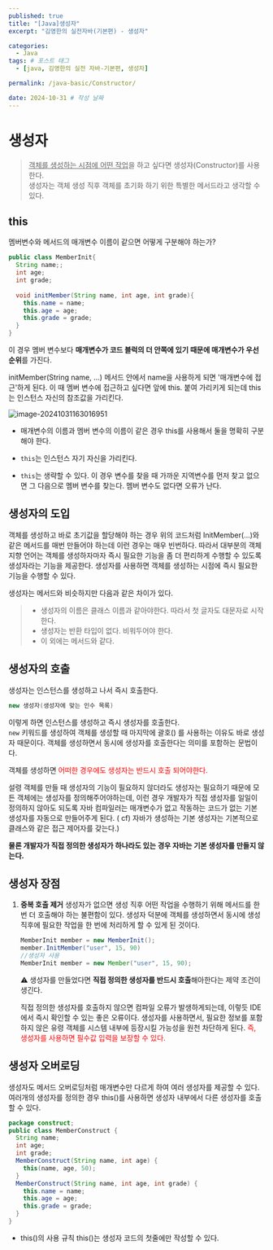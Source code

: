 ```yaml
---
published: true
title: "[Java]생성자"
excerpt: "김영한의 실전자바(기본편) - 생성자"

categories:
  - Java
tags: # 포스트 태그
  - [java, 김영한의 실전 자바-기본편, 생성자] 

permalink: /java-basic/Constructor/

date: 2024-10-31 # 작성 날짜
---
```


# 생성자

>  <u>객체를 생성하는 시점에 어떤 작업</u>을 하고 싶다면 생성자(Constructor)를 사용한다. <br>생성자는 객체 생성 직후 객체를 초기화 하기 위한 특별한 메서드라고 생각할 수 있다.

## this

멤버변수와 메서드의 매개변수 이름이 같으면 어떻게 구분해야 하는가?

```java
public class MemberInit{
  String name;;
  int age;
  int grade;
  
  void initMember(String name, int age, int grade){
    this.name = name;
    this.age = age;
    this.grade = grade;
  }
}
```

이 경우 멤버 변수보다 **매개변수가 코드 블럭의 더 안쪽에 있기 때문에 매개변수가 우선순위**를 가진다. 

initMember(String name, ...) 메서드 안에서 name을 사용하게 되면 '매개변수에 접근'하게 된다. 이 때 멤버 변수에 접근하고 싶다면 앞에 this. 붙여 가리키게 되는데 this는 인스턴스 자신의 참조값을 가리킨다.

![image-20241031163016951](https://nnakki.github.io/images/2024-10-31-%EA%B9%80%EC%98%81%ED%95%9C%EC%9D%98%20%EC%8B%A4%EC%A0%84%20%EC%9E%90%EB%B0%94(%EA%B8%B0%EB%B3%B8%ED%8E%B8)%20-%20%EC%83%9D%EC%84%B1%EC%9E%90/image-20241031163016951.png)

- 매개변수의 이름과 멤버 변수의 이름이 같은 경우 this를 사용해서 둘을 명확히 구분해야 한다.
- `this`는 인스턴스 자기 자신을 가리킨다. 

- `this`는 생략할 수 있다. 이 경우 변수를 찾을 때 가까운 지역변수를 먼저 찾고 없으면 그 다음으로 멤버 변수를 찾는다. 멤버 변수도 없다면 오류가 난다. 

## 생성자의 도입

객체를 생성하고 바로 초기값을 할당해야 하는 경우 위의 코드처럼 InitMember(...)와 같은 메서드를 매번 만들어야 하는데 이런 경우는 매우 빈번하다. 따라서 대부분의 객체 지향 언어는 객체를 생성하자마자 즉시 필요한 기능을 좀 더 편리하게 수행할 수 있도록 생성자라는 기능을 제공한다. 생성자를 사용하면 객체를 생성하는 시점에 즉시 필요한 기능을 수행할 수 있다. 

생성자는 메서드와 비슷하지만 다음과 같은 차이가 있다. 

> - 생성자의 이름은 클래스 이름과 같아야한다. 따라서 첫 글자도 대문자로 시작한다. 
> - 생성자는 반환 타입이 없다. 비워두어야 한다.
> - 이 외에는 메서드와 같다.

## 생성자의 호출

생성자는 인스턴스를 생성하고 나서 즉시 호출한다. 

```java
new 생성자(생성자에 맞는 인수 목록)
```

이렇게 하면 인스턴스를 생성하고 즉시 생성자를 호출한다. <br>`new` 키워드를 생성하여 객체를 생성할 때 마지막에 괄호() 를 사용하는 이유도 바로 생성자 때문이다. 객체를 생성하면서 동시에 생성자를 호출한다는 의미를 포함하는 문법이다. 

객체를 생성하면 <span style="color:red">어떠한 경우에도 생성자는 반드시 호출 되어야한다. </span>

설령 객체를 만들 때 생성자의 기능이 필요하지 않더라도 생성자는 필요하기 때문에 모든 객체에는 생성자를 정의해주어야하는데, 이런 경우 개발자가 직접 생성자를 일일이 정의하지 않아도 되도록 자바 컴파일러는 매개변수가 없고 작동하는 코드가 없는 기본 생성자를 자동으로 만들어주게 된다. ( cf) 자바가 생성하는 기본 생성자는 기본적으로 클래스와 같은 접근 제어자를 갖는다.)

**물론 개발자가 직접 정의한 생성자가 하나라도 있는 경우 자바는 기본 생성자를 만들지 않는다.**



## 생성자 장점

1. **중복 호출 제거**
   생성자가 없으면 생성 직후 어떤 작업을 수행하기 위해 메서드를 한번 더 호출해야 하는 불편함이 있다. 생성자 덕분에 객체를 생성하면서 동시에 생성 직후에 필요한 작업을 한 번에 처리하게 할 수 있게 된 것이다. 

   ```java
   MemberInit member = new MemberInit();
   member.InitMember("user", 15, 90)
   //생성자 사용
   MemberInit member = new Member("user", 15, 90);
   ```

   ⚠️ 생성자를 만들었다면 **직접 정의한 생성자를 반드시 호출**해아한다는 제약 조건이 생긴다.

   직접 정의한 생성자를 호출하지 않으면 컴파일 오류가 발생하게되는데, 이렇듯 IDE에서 즉시 확인할 수 있는 좋은 오류이다. 생성자를 사용하면서, 필요한 정보를 포함하지 않은 유령 객체를 시스템 내부에 등장시킬 가능성을 원천 차단하게 된다. <span style="color:red">즉, 생성자를 사용하면 필수값 입력을 보장할 수 있다. </span>

## 생성자 오버로딩

생성자도 메서드 오버로딩처럼 매개변수만 다르게 하여 여러 생성자를 제공할 수 있다. 
여러개의 생성자를 정의한 경우 this()를 사용하면 생성자 내부에서 다른 생성자를 호출할 수 있다. 

```java
package construct;
public class MemberConstruct {
  String name;
  int age;
  int grade;
  MemberConstruct(String name, int age) {
  	this(name, age, 50);
  }
  MemberConstruct(String name, int age, int grade) {
    this.name = name;
    this.age = age;
    this.grade = grade;
  }
}
```

- this()의 사용 규칙
  this()는 생성자 코드의 첫줄에만 작성할 수 있다.

